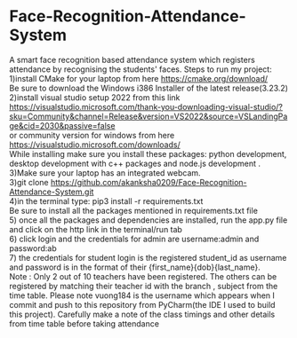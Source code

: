 # Face-Recognition-Attendance-System
A smart face recognition based attendance system which registers attendance by recognising the students' faces.
Steps to run my project: <br/>
1)install CMake for your laptop from here https://cmake.org/download/     <br/>
  Be sure to download the Windows i386 Installer of the latest release(3.23.2)  <br/>
2)install visual studio setup 2022 from this link https://visualstudio.microsoft.com/thank-you-downloading-visual-studio/?sku=Community&channel=Release&version=VS2022&source=VSLandingPage&cid=2030&passive=false   <br/>
or community version for windows from here https://visualstudio.microsoft.com/downloads/    <br/>
 While installing make sure you install these packages: python development, desktop development with c++ packages and node.js development .  <br/>
3)Make sure your laptop has an integrated webcam.  <br/>
3)git clone https://github.com/akanksha0209/Face-Recognition-Attendance-System.git   <br/>
4)in the terminal type: pip3 install -r requirements.txt <br/>
Be sure to install all the packages mentioned in requirements.txt file   <br/>
5) once all the packages and dependencies are installed, run the app.py file and click on the http link in the terminal/run tab   <br/>
6) click login and the credentials for admin are username:admin and password:ab  <br/>
7) the credentials for student login is the registered student_id as username and password is in the format of their {first_name}{dob}{last_name}.  <br/>
Note : Only 2 out of 10 teachers have been registered. The others can be registered by matching their teacher id with the branch , subject from the time table.
Please note vuong184 is the username which appears when I commit and push to this repository from PyCharm(the IDE I used to build this project).
Carefully make a note of the class timings and other details from time table before taking attendance 
